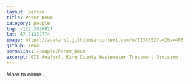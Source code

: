 ```yaml
---
layout: person
title: Peter Keum
category: people
lng: -122.3086827
lat: 47.71332774
image: https://avatars1.githubusercontent.com/u/1133652?v=2&s=460
github: keum
permalink: /people/Peter_Keum
excerpt: GIS Analyst, King County Wastewater Treatment Division
---
```

More to come...
